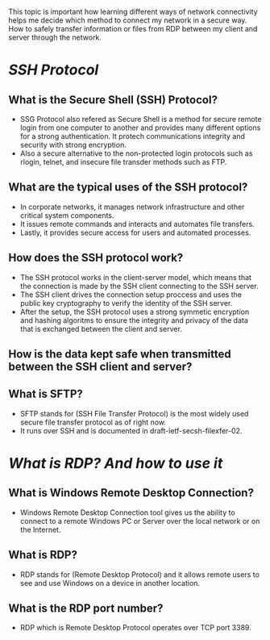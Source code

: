 This topic is important how learning different ways of network connectivity helps me decide which method to connect my network in a secure way. How to safely transfer information or files from RDP between my client and server through the network.

# ***SSH Protocol***

## What is the Secure Shell (SSH) Protocol?
- SSG Protocol also refered as Secure Shell is a method for secure remote login from one computer to another and provides many different options for a strong authentication. It protech communications integrity and security with strong encryption. 
- Also a secure alternative to the non-protected login protocols such as rlogin, telnet, and insecure file transder methods such as FTP.

## What are the typical uses of the SSH protocol?
- In corporate networks, it manages network infrastructure and other critical system components.
- It issues remote commands and interacts and automates file transfers.
- Lastly, it provides secure access for users and automated processes. 

## How does the SSH protocol work?
- The SSH protocol works in the client-server model, which means that the connection is made by the SSH client connecting to the SSH server.
- The SSH client drives the connection setup proccess and uses the public key cryptography to verify the identity of the SSH server.
- After the setup, the SSH protocol uses a strong symmetic encryption and hashing algoritms to ensure the integrity and privacy of the data that is exchanged between the client and server.        

## How is the data kept safe when transmitted between the SSH client and server?

## What is SFTP?
- SFTP stands for (SSH File Transfer Protocol) is the most widely used secure file transfer protocol as of right now.
- It runs over SSH and is documented in draft-ietf-secsh-filexfer-02.
  
# ***What is RDP? And how to use it***

## What is Windows Remote Desktop Connection?
- Windows Remote Desktop Connection tool gives us the ability to connect to a remote Windows PC or Server over the local network or on the Internet.
  
## What is RDP?
- RDP stands for (Remote Desktop Protocol) and it allows remote users to see and use Windows on a device in another location.
  
## What is the RDP port number?
- RDP which is Remote Desktop Protocol operates over TCP port 3389.
